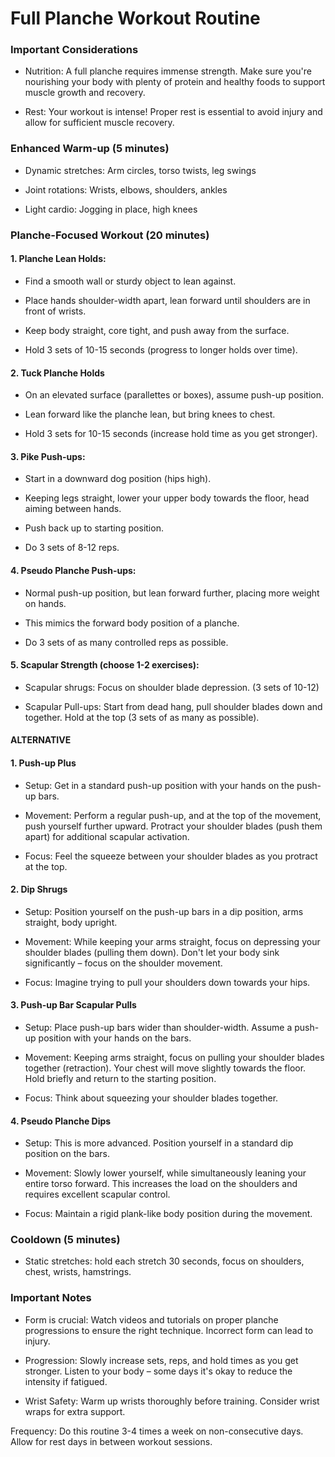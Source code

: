 # Full Planche Workout Routine

### Important Considerations

- Nutrition: A full planche requires immense strength. Make sure you're nourishing your body with plenty of protein and healthy foods to support muscle growth and recovery.
    
- Rest: Your workout is intense! Proper rest is essential to avoid injury and allow for sufficient muscle recovery.
    

  

### Enhanced Warm-up (5 minutes)

- Dynamic stretches: Arm circles, torso twists, leg swings
    
- Joint rotations: Wrists, elbows, shoulders, ankles
    
- Light cardio: Jogging in place, high knees
    

  

### Planche-Focused Workout (20 minutes)

#### 1. Planche Lean Holds:  

- Find a smooth wall or sturdy object to lean against.
    
- Place hands shoulder-width apart, lean forward until shoulders are in front of wrists.
    
- Keep body straight, core tight, and push away from the surface.
    
- Hold 3 sets of 10-15 seconds (progress to longer holds over time).
    

  

#### 2. Tuck Planche Holds  
      
    

- On an elevated surface (parallettes or boxes), assume push-up position.
    
- Lean forward like the planche lean, but bring knees to chest.
    
- Hold 3 sets for 10-15 seconds (increase hold time as you get stronger).
    

  

#### 3. Pike Push-ups:  
      
    

- Start in a downward dog position (hips high).
    
- Keeping legs straight, lower your upper body towards the floor, head aiming between hands.
    
- Push back up to starting position.
    
- Do 3 sets of 8-12 reps.
    

  

#### 4. Pseudo Planche Push-ups:  
      
	

- Normal push-up position, but lean forward further, placing more weight on hands.
    
- This mimics the forward body position of a planche.
    
- Do 3 sets of as many controlled reps as possible.
    

  

#### 5. Scapular Strength (choose 1-2 exercises):  
      
    

- Scapular shrugs: Focus on shoulder blade depression. (3 sets of 10-12)
   
- Scapular Pull-ups: Start from dead hang, pull shoulder blades down and together. Hold at the top (3 sets of as many as possible).
 

#### ALTERNATIVE

  

#### 1. Push-up Plus

- Setup: Get in a standard push-up position with your hands on the push-up bars.
    
- Movement: Perform a regular push-up, and at the top of the movement, push yourself further upward. Protract your shoulder blades (push them apart) for additional scapular activation.
    
- Focus: Feel the squeeze between your shoulder blades as you protract at the top.
    

#### 2. Dip Shrugs

- Setup: Position yourself on the push-up bars in a dip position, arms straight, body upright.
    
- Movement: While keeping your arms straight, focus on depressing your shoulder blades (pulling them down). Don't let your body sink significantly – focus on the shoulder movement.
    
- Focus: Imagine trying to pull your shoulders down towards your hips.
    

#### 3. Push-up Bar Scapular Pulls

- Setup: Place push-up bars wider than shoulder-width. Assume a push-up position with your hands on the bars.
    
- Movement: Keeping arms straight, focus on pulling your shoulder blades together (retraction). Your chest will move slightly towards the floor. Hold briefly and return to the starting position.
    
- Focus: Think about squeezing your shoulder blades together.
    

#### 4. Pseudo Planche Dips

- Setup: This is more advanced. Position yourself in a standard dip position on the bars.
    
- Movement: Slowly lower yourself, while simultaneously leaning your entire torso forward. This increases the load on the shoulders and requires excellent scapular control.
    
- Focus: Maintain a rigid plank-like body position during the movement.
    
  

### Cooldown (5 minutes)

- Static stretches: hold each stretch 30 seconds, focus on shoulders, chest, wrists, hamstrings.
    
  

### Important Notes

- Form is crucial: Watch videos and tutorials on proper planche progressions to ensure the right technique. Incorrect form can lead to injury.
    
- Progression: Slowly increase sets, reps, and hold times as you get stronger. Listen to your body – some days it's okay to reduce the intensity if fatigued.
    
- Wrist Safety: Warm up wrists thoroughly before training. Consider wrist wraps for extra support.
    

Frequency: Do this routine 3-4 times a week on non-consecutive days. Allow for rest days in between workout sessions.